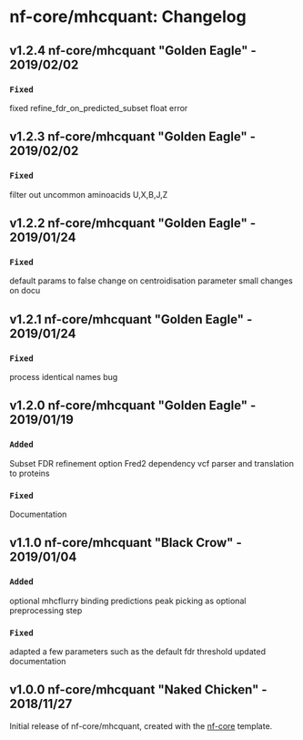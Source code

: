 # nf-core/mhcquant: Changelog

## v1.2.4 nf-core/mhcquant "Golden Eagle" - 2019/02/02

### `Fixed`
fixed refine_fdr_on_predicted_subset float error

## v1.2.3 nf-core/mhcquant "Golden Eagle" - 2019/02/02

### `Fixed`
filter out uncommon aminoacids U,X,B,J,Z

## v1.2.2 nf-core/mhcquant "Golden Eagle" - 2019/01/24

### `Fixed`
default params to false
change on centroidisation parameter
small changes on docu

## v1.2.1 nf-core/mhcquant "Golden Eagle" - 2019/01/24

### `Fixed`
process identical names bug

## v1.2.0 nf-core/mhcquant "Golden Eagle" - 2019/01/19

### `Added`
Subset FDR refinement option
Fred2 dependency
vcf parser and translation to proteins

### `Fixed`
Documentation

## v1.1.0 nf-core/mhcquant "Black Crow" - 2019/01/04

### `Added`
optional mhcflurry binding predictions
peak picking as optional preprocessing step

### `Fixed`
adapted a few parameters such as the default fdr threshold
updated documentation

## v1.0.0 nf-core/mhcquant "Naked Chicken" - 2018/11/27
Initial release of nf-core/mhcquant, created with the [nf-core](http://nf-co.re/) template.
